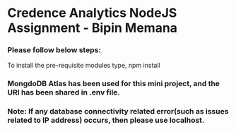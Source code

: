 # Credence Analytics NodeJS Assignment - Bipin Memana
### Please follow below steps:
To install the pre-requisite modules type,
npm install

### MongdoDB Atlas has been used for this mini project, and the URI has been shared in .env file. 
### Note: If any database connectivity related error(such as issues related to IP address) occurs, then please use localhost.
